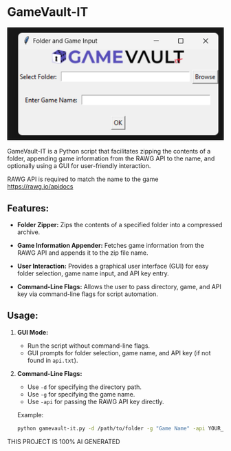 # GameVault-IT

![screenshot](https://github.com/Toylerrr/gamevault-it/blob/main/img/Screenshot%202024-01-04%20141009.png?raw=true)

GameVault-IT is a Python script that facilitates zipping the contents of a folder, appending game information from the RAWG API to the name, and optionally using a GUI for user-friendly interaction.

RAWG API is required to match the name to the game https://rawg.io/apidocs

## Features:

- **Folder Zipper:** Zips the contents of a specified folder into a compressed archive.

- **Game Information Appender:** Fetches game information from the RAWG API and appends it to the zip file name.

- **User Interaction:** Provides a graphical user interface (GUI) for easy folder selection, game name input, and API key entry.

- **Command-Line Flags:** Allows the user to pass directory, game, and API key via command-line flags for script automation.

## Usage:

1. **GUI Mode:**
   - Run the script without command-line flags.
   - GUI prompts for folder selection, game name, and API key (if not found in `api.txt`).

2. **Command-Line Flags:**
   - Use `-d` for specifying the directory path.
   - Use `-g` for specifying the game name.
   - Use `-api` for passing the RAWG API key directly.

   Example:
   ```bash
   python gamevault-it.py -d /path/to/folder -g "Game Name" -api YOUR_RAWG_API_KEY
THIS PROJECT IS 100% AI GENERATED 
